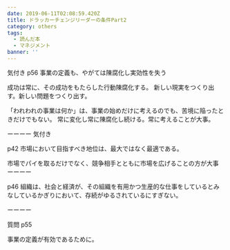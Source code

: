 ```yaml
---
date: 2019-06-11T02:08:59.420Z
title: ドラッカーチェンジリーダーの条件Part2
category: others
tags:
  - 読んだ本
  - マネジメント
banner: ''
---
```


気付き
p56 事業の定義も、やがては陳腐化し実効性を失う

成功は常に、その成功をもたらした行動陳腐化する。
新しい現実をつくり出す。新しい問題をつくり出す。

「われわれの事業は何か」は、事業の始めだけに考えるのでも、苦境に陥ったときだけでもない。
常に変化し常に陳腐化し続ける。常に考えることが大事。

ーーーー
気付き

p42
市場において目指すべき地位は、最大ではなく最適である。

市場でパイを取るだけでなく、競争相手とともに市場を広げることの方が大事
ーーーー

p46
組織は、社会と経済が、その組織を有用かつ生産的な仕事をしているとみなしているかぎりにおいて、存続がゆるされているにすぎない。

ーーーー

質問
p55

事業の定義が有効であるために。
